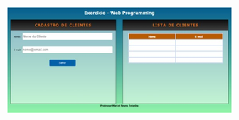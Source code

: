 

![image alt](https://github.com/EvanildoLeal/PROJETOS_WEB_PROGRAMMING/blob/01f000408f9c18d47f69f645ed1ee40a8866489c/Exercicio_Web_Programming.jpg)
